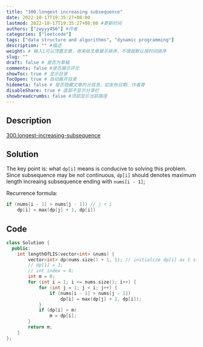 ```yaml
---
title: "300.longest increasing subsequence"
date: 2022-10-17T19:35:27+08:00
lastmod: 2022-10-17T19:35:27+08:00 #更新时间
authors: ["zwyyy456"] #作者
categories: ["leetcode"]
tags: ["data structure and algorithms", "dynamic programming"]
description: "" #描述
weight: # 输入1可以顶置文章，用来给文章展示排序，不填就默认按时间排序
slug: ""
draft: false # 是否为草稿
comments: false #是否展示评论
showToc: true # 显示目录
TocOpen: true # 自动展开目录
hidemeta: false # 是否隐藏文章的元信息，如发布日期、作者等
disableShare: true # 底部不显示分享栏
showbreadcrumbs: false #顶部显示当前路径
---
```

## Description
[300.longest-increasing-subsequence](https://leetcode.com/problems/longest-increasing-subsequence/submissions/)

## Solution
The key point is: what `dp[i]` means is conducive to solving this problem. Since subsequence may be not continuous, `dp[i]` should denotes maximum length increaing subsequence ending with `nums[i - 1]`;

Recurrence formula:
```cpp
if (nums[i - 1] > nums[j - 1]) // j < i
    dp[i] = max(dp[j] + 1, dp[i])
```

## Code
```cpp
class Solution {
  public:
    int lengthOfLIS(vector<int> &nums) {
        vector<int> dp(nums.size() + 1, 1); // initialize dp[i] as 1 since there is one element at least
        // dp[1] = 1;
        // int index = 0;
        int m = 0;
        for (int i = 1; i <= nums.size(); i++) {
            for (int j = 1; j < i; j++) {
                if (nums[i - 1] > nums[j - 1])
                    dp[i] = max(dp[j] + 1, dp[i]);
            }
            if (dp[i] > m)
                m = dp[i];
        }
        return m;
    }
};
```
